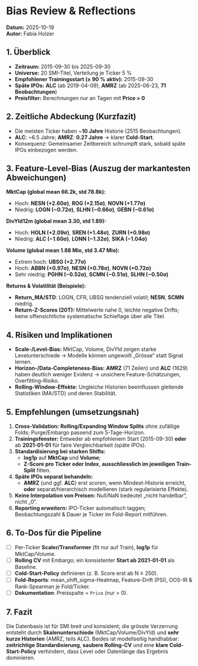 # Bias Review & Reflections  
**Datum:** 2025-10-19  
**Autor:** Fabia Holzer

## 1. Überblick
- **Zeitraum:** 2015-09-30 bis 2025-09-30  
- **Universe:** 20 SMI-Titel, Verteilung je Ticker 5 %  
- **Empfohlener Trainingsstart (≥ 90 % aktiv):** 2015-09-30  
- **Späte IPOs:** **ALC** (ab 2019-04-09), **AMRZ** (ab 2025-06-23, **71 Beobachtungen**)  
- **Preisfilter:** Berechnungen nur an Tagen mit **Price > 0**

## 2. Zeitliche Abdeckung (Kurzfazit)
- Die meisten Ticker haben ~**10 Jahre** Historie (2515 Beobachtungen).  
- **ALC**: ~6.5 Jahre; **AMRZ**: **0.27 Jahre** → klarer **Cold-Start**.  
- Konsequenz: Gemeinsamer Zeitbereich schrumpft stark, sobald späte IPOs einbezogen werden.

## 3. Feature-Level-Bias (Auszug der markantesten Abweichungen)
**MktCap (global mean 66.2k, std 78.8k):**  
- Hoch: **NESN (+2.60σ)**, **ROG (+2.15σ)**, **NOVN (+1.77σ)**  
- Niedrig: **LOGN (−0.72σ)**, **SLHN (−0.66σ)**, **GEBN (−0.61σ)**  

**DivYld12m (global mean 3.30, std 1.89):**  
- Hoch: **HOLN (+2.09σ)**, **SREN (+1.48σ)**, **ZURN (+0.98σ)**  
- Niedrig: **ALC (−1.60σ)**, **LONN (−1.32σ)**, **SIKA (−1.04σ)**  

**Volume (global mean 1.88 Mio, std 3.47 Mio):**  
- Extrem hoch: **UBSG (+2.77σ)**  
- Hoch: **ABBN (+0.97σ)**, **NESN (+0.78σ)**, **NOVN (+0.72σ)**  
- Sehr niedrig: **PGHN (−0.52σ)**, **SCMN (−0.51σ)**, **SLHN (−0.50σ)**  

**Returns & Volatilität (Beispiele):**  
- **Return_MA/STD**: LOGN, CFR, UBSG tendenziell volatil; **NESN**, **SCMN** niedrig.  
- **Return-Z-Scores (20T):** Mittelwerte nahe 0, leichte negative Drifts; keine offensichtliche systematische Schieflage über alle Titel.

## 4. Risiken und Implikationen
- **Scale-/Level-Bias:** MktCap, Volume, DivYld zeigen starke Levelunterschiede → Modelle können ungewollt „Grösse“ statt Signal lernen.  
- **Horizon-/Data-Completeness-Bias:** **AMRZ** (71 Zeilen) und **ALC** (1629) haben deutlich weniger Evidenz → unsichere Feature-Schätzungen, Overfitting-Risiko.  
- **Rolling-Window-Effekte:** Ungleiche Historien beeinflussen gleitende Statistiken (MA/STD) und deren Stabilität.

## 5. Empfehlungen (umsetzungsnah)
1. **Cross-Validation:** **Rolling/Expanding Window Splits** ohne zufällige Folds; Purge/Embargo passend zum 5-Tage-Horizon.  
2. **Trainingsfenster:** Entweder ab empfohlenem Start (2015-09-30) **oder** ab **2021-01-01** für faire Vergleichbarkeit (späte IPOs).  
3. **Standardisierung bei starken Shifts:**  
   - **log1p** auf **MktCap** und **Volume**;  
   - **Z-Score pro Ticker oder Index**, **ausschliesslich im jeweiligen Train-Split** fitten.  
4. **Späte IPOs separat behandeln:**  
   - **AMRZ** (und ggf. **ALC**) erst scoren, wenn Mindest-Historie erreicht, **oder** separat/hierarchisch modellieren (stark regularisierte Effekte).  
5. **Keine Interpolation von Preisen:** Null/NaN bedeutet „nicht handelbar“, nicht „0“.  
6. **Reporting erweitern:** IPO-Ticker automatisch taggen; Beobachtungszahl & Dauer je Ticker im Fold-Report mitführen.

## 6. To-Dos für die Pipeline
- [ ] Per-Ticker **Scaler/Transformer** (fit nur auf Train), **log1p** für MktCap/Volume.  
- [ ] **Rolling CV** mit Embargo; ein konsistenter **Start ab 2021-01-01** als Baseline.  
- [ ] **Cold-Start-Policy** definieren (z. B. Score erst ab N ≥ 250).  
- [ ] **Fold-Reports**: mean_shift_sigma-Heatmap, Feature-Drift (PSI), OOS-IR & Rank-Spearman je Fold/Ticker.  
- [ ] **Dokumentation**: Preisspalte = `Price` (nur > 0).

## 7. Fazit
Die Datenbasis ist für SMI breit und konsistent; die grösste Verzerrung entsteht durch **Skalenunterschiede** (MktCap/Volume/DivYld) und **sehr kurze Historien** (AMRZ, teils ALC). Beides ist modellseitig handhabbar: **zeitrichtige Standardisierung**, **saubere Rolling-CV** und eine **klare Cold-Start-Policy** verhindern, dass Level oder Datenlänge das Ergebnis dominieren.
